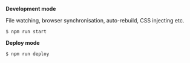 <!--
Get up early
Brew coffee
Think simple
Design simple
-->

**Development mode**

File watching, browser synchronisation, auto-rebuild, CSS injecting etc.
```shell
$ npm run start
```

**Deploy mode**

```shell
$ npm run deploy
```